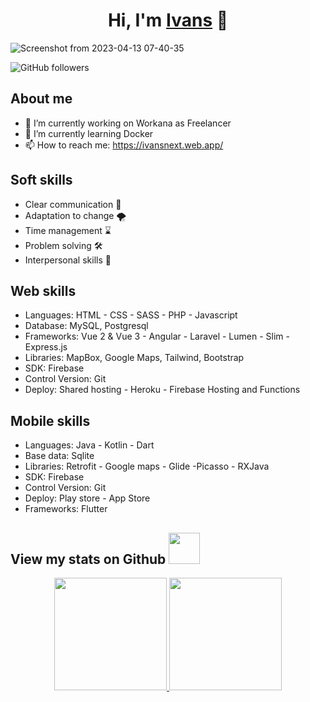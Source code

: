 <div align="center">
<h1 align="center">Hi, I'm <a href="https://ivansnext.web.app">Ivans</a> 👋</h1>
</div>

![Screenshot from 2023-04-13 07-40-35](https://user-images.githubusercontent.com/24858611/231801349-5b766a5b-c455-40c4-b640-a99a66386b35.png)

![GitHub followers](https://img.shields.io/github/followers/Ivans51?style=social)

## About me

- 🔭 I’m currently working on Workana as Freelancer
- 🌱 I’m currently learning Docker
- 📫 How to reach me: https://ivansnext.web.app/

## Soft skills

* Clear communication 💬
* Adaptation to change 🌪️
* Time management ⌛
* Problem solving 🛠️
* Interpersonal skills 💛

## Web skills

* Languages: HTML - CSS - SASS - PHP - Javascript
* Database: MySQL, Postgresql
* Frameworks: Vue 2 & Vue 3 - Angular - Laravel - Lumen - Slim - Express.js
* Libraries: MapBox, Google Maps, Tailwind, Bootstrap
* SDK: Firebase
* Control Version: Git
* Deploy: Shared hosting - Heroku - Firebase Hosting and Functions

## Mobile skills

* Languages: Java - Kotlin - Dart
* Base data: Sqlite
* Libraries: Retrofit - Google maps - Glide -Picasso - RXJava
* SDK: Firebase
* Control Version: Git
* Deploy: Play store - App Store
* Frameworks: Flutter

## View my stats on Github <img src="https://media.giphy.com/media/VgCDAzcKvsR6OM0uWg/giphy.gif" width="50"> 

<p align="center">
<a href="https://github.com/ivans51">
  <img height="180em" src="https://github-readme-stats-eight-theta.vercel.app/api?username=ivans51&show_icons=true&theme=algolia&include_all_commits=true&count_private=true"/>
  <img height="180em" src="https://github-readme-stats-eight-theta.vercel.app/api/top-langs/?username=ivans51&layout=compact&langs_count=8&theme=algolia"/>
</a>
</p>


<!--
**Ivans51/Ivans51** is a ✨ _special_ ✨ repository because its `README.md` (this file) appears on your GitHub profile.

Here are some ideas to get you started:

- 🔭 I’m currently working on ...
- 🌱 I’m currently learning ...
- 👯 I’m looking to collaborate on ...
- 🤔 I’m looking for help with ...
- 💬 Ask me about ...
- 📫 How to reach me: ...
- 😄 Pronouns: ...
- ⚡ Fun fact: ...
-->
